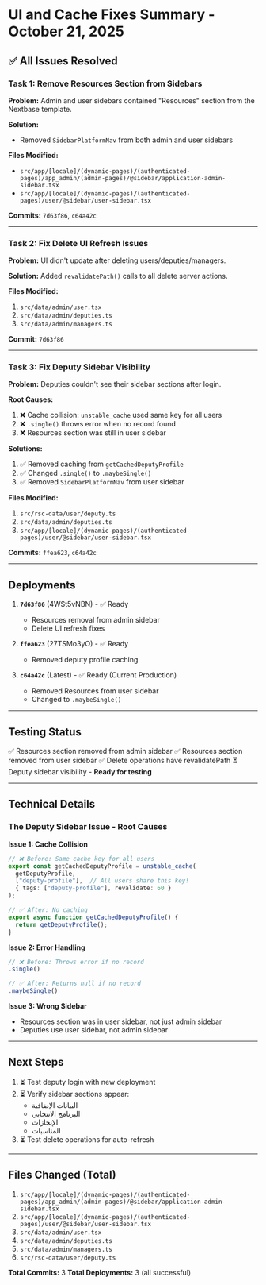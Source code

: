 # UI and Cache Fixes Summary - October 21, 2025

## ✅ All Issues Resolved

### Task 1: Remove Resources Section from Sidebars

**Problem:** Admin and user sidebars contained "Resources" section from the Nextbase template.

**Solution:** 
- Removed `SidebarPlatformNav` from both admin and user sidebars

**Files Modified:**
- `src/app/[locale]/(dynamic-pages)/(authenticated-pages)/app_admin/(admin-pages)/@sidebar/application-admin-sidebar.tsx`
- `src/app/[locale]/(dynamic-pages)/(authenticated-pages)/user/@sidebar/user-sidebar.tsx`

**Commits:** `7d63f86`, `c64a42c`

---

### Task 2: Fix Delete UI Refresh Issues

**Problem:** UI didn't update after deleting users/deputies/managers.

**Solution:** 
Added `revalidatePath()` calls to all delete server actions.

**Files Modified:**
1. `src/data/admin/user.tsx`
2. `src/data/admin/deputies.ts`
3. `src/data/admin/managers.ts`

**Commit:** `7d63f86`

---

### Task 3: Fix Deputy Sidebar Visibility

**Problem:** Deputies couldn't see their sidebar sections after login.

**Root Causes:**
1. ❌ Cache collision: `unstable_cache` used same key for all users
2. ❌ `.single()` throws error when no record found
3. ❌ Resources section was still in user sidebar

**Solutions:**
1. ✅ Removed caching from `getCachedDeputyProfile`
2. ✅ Changed `.single()` to `.maybeSingle()`
3. ✅ Removed `SidebarPlatformNav` from user sidebar

**Files Modified:**
1. `src/rsc-data/user/deputy.ts`
2. `src/data/admin/deputies.ts`
3. `src/app/[locale]/(dynamic-pages)/(authenticated-pages)/user/@sidebar/user-sidebar.tsx`

**Commits:** `ffea623`, `c64a42c`

---

## Deployments

1. **`7d63f86`** (4WSt5vNBN) - ✅ Ready
   - Resources removal from admin sidebar
   - Delete UI refresh fixes
   
2. **`ffea623`** (27TSMo3yO) - ✅ Ready
   - Removed deputy profile caching

3. **`c64a42c`** (Latest) - ✅ Ready (Current Production)
   - Removed Resources from user sidebar
   - Changed to `.maybeSingle()`

---

## Testing Status

✅ Resources section removed from admin sidebar
✅ Resources section removed from user sidebar
✅ Delete operations have revalidatePath
⏳ Deputy sidebar visibility - **Ready for testing**

---

## Technical Details

### The Deputy Sidebar Issue - Root Causes

**Issue 1: Cache Collision**
```typescript
// ❌ Before: Same cache key for all users
export const getCachedDeputyProfile = unstable_cache(
  getDeputyProfile,
  ["deputy-profile"],  // All users share this key!
  { tags: ["deputy-profile"], revalidate: 60 }
);

// ✅ After: No caching
export async function getCachedDeputyProfile() {
  return getDeputyProfile();
}
```

**Issue 2: Error Handling**
```typescript
// ❌ Before: Throws error if no record
.single()

// ✅ After: Returns null if no record
.maybeSingle()
```

**Issue 3: Wrong Sidebar**
- Resources section was in user sidebar, not just admin sidebar
- Deputies use user sidebar, not admin sidebar

---

## Next Steps

1. ⏳ Test deputy login with new deployment
2. ⏳ Verify sidebar sections appear:
   - البيانات الإضافية
   - البرنامج الانتخابي
   - الإنجازات
   - المناسبات
3. ⏳ Test delete operations for auto-refresh

---

## Files Changed (Total)

1. `src/app/[locale]/(dynamic-pages)/(authenticated-pages)/app_admin/(admin-pages)/@sidebar/application-admin-sidebar.tsx`
2. `src/app/[locale]/(dynamic-pages)/(authenticated-pages)/user/@sidebar/user-sidebar.tsx`
3. `src/data/admin/user.tsx`
4. `src/data/admin/deputies.ts`
5. `src/data/admin/managers.ts`
6. `src/rsc-data/user/deputy.ts`

**Total Commits:** 3
**Total Deployments:** 3 (all successful)

